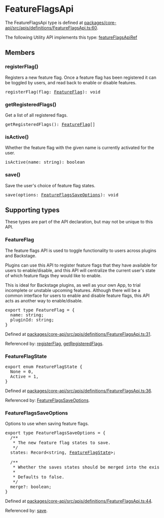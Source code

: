 # FeatureFlagsApi

The FeatureFlagsApi type is defined at
[packages/core-api/src/apis/definitions/FeatureFlagsApi.ts:60](https://github.com/backstage/backstage/blob/ca535f2f66c3a4980c80f4b1a049dfd07569010e/packages/core-api/src/apis/definitions/FeatureFlagsApi.ts#L60).

The following Utility API implements this type:
[featureFlagsApiRef](./README.md#featureflags)

## Members

### registerFlag()

Registers a new feature flag. Once a feature flag has been registered it can be
toggled by users, and read back to enable or disable features.

<pre>
registerFlag(flag: <a href="#featureflag">FeatureFlag</a>): void
</pre>

### getRegisteredFlags()

Get a list of all registered flags.

<pre>
getRegisteredFlags(): <a href="#featureflag">FeatureFlag</a>[]
</pre>

### isActive()

Whether the feature flag with the given name is currently activated for the
user.

<pre>
isActive(name: string): boolean
</pre>

### save()

Save the user's choice of feature flag states.

<pre>
save(options: <a href="#featureflagssaveoptions">FeatureFlagsSaveOptions</a>): void
</pre>

## Supporting types

These types are part of the API declaration, but may not be unique to this API.

### FeatureFlag

The feature flags API is used to toggle functionality to users across plugins
and Backstage.

Plugins can use this API to register feature flags that they have available for
users to enable/disable, and this API will centralize the current user's state
of which feature flags they would like to enable.

This is ideal for Backstage plugins, as well as your own App, to trial
incomplete or unstable upcoming features. Although there will be a common
interface for users to enable and disable feature flags, this API acts as
another way to enable/disable.

<pre>
export type FeatureFlag = {
  name: string;
  pluginId: string;
}
</pre>

Defined at
[packages/core-api/src/apis/definitions/FeatureFlagsApi.ts:31](https://github.com/backstage/backstage/blob/ca535f2f66c3a4980c80f4b1a049dfd07569010e/packages/core-api/src/apis/definitions/FeatureFlagsApi.ts#L31).

Referenced by: [registerFlag](#registerflag),
[getRegisteredFlags](#getregisteredflags).

### FeatureFlagState

<pre>
export enum FeatureFlagState {
  None = 0,
  Active = 1,
}
</pre>

Defined at
[packages/core-api/src/apis/definitions/FeatureFlagsApi.ts:36](https://github.com/backstage/backstage/blob/ca535f2f66c3a4980c80f4b1a049dfd07569010e/packages/core-api/src/apis/definitions/FeatureFlagsApi.ts#L36).

Referenced by: [FeatureFlagsSaveOptions](#featureflagssaveoptions).

### FeatureFlagsSaveOptions

Options to use when saving feature flags.

<pre>
export type FeatureFlagsSaveOptions = {
  /**
   * The new feature flag states to save.
   */
  states: Record&lt;string, <a href="#featureflagstate">FeatureFlagState</a>&gt;;

  /**
   * Whether the saves states should be merged into the existing ones, or replace them.
   *
   * Defaults to false.
   */
  merge?: boolean;
}
</pre>

Defined at
[packages/core-api/src/apis/definitions/FeatureFlagsApi.ts:44](https://github.com/backstage/backstage/blob/ca535f2f66c3a4980c80f4b1a049dfd07569010e/packages/core-api/src/apis/definitions/FeatureFlagsApi.ts#L44).

Referenced by: [save](#save).
